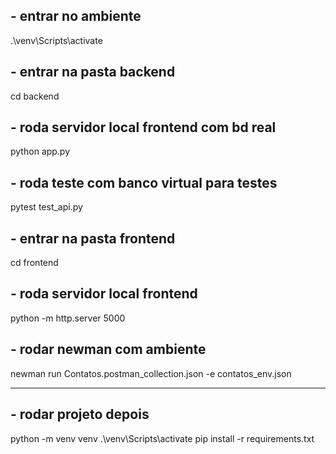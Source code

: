 ## - entrar no ambiente 
.\venv\Scripts\activate
## - entrar na pasta backend
cd backend
## - roda servidor local frontend com bd real
python app.py
## - roda teste com banco virtual para testes
pytest test_api.py

## - entrar na pasta frontend
cd frontend
## - roda servidor local frontend
python -m http.server 5000

## - rodar newman com ambiente
newman run Contatos.postman_collection.json -e contatos_env.json


---------
## - rodar projeto depois 
python -m venv venv
.\venv\Scripts\activate
pip install -r requirements.txt